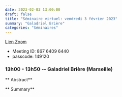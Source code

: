 ```yaml
---
date: 2023-02-03 13:00:00
draft: false
title: "Séminaire virtuel: vendredi 3 février 2023"
summary: "Galadriel Brière"
categories: "Séminaires"
---
```



[Lien Zoom](https://u-bordeaux-fr.zoom.us/j/86764096440?pwd=b01qOG04RTMvRWNOVHBYR1ZIbkVaUT09)
* Meeting ID: 867 6409 6440
* passcode: 149120 


### 13h00 - 13h50 -- Galadriel Brière (Marseille)

** Abstract**

** Summary**
